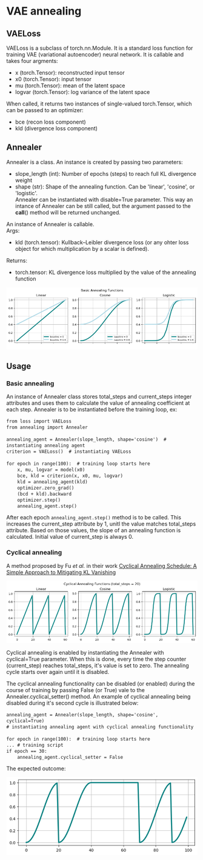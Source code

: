 # VAE annealing
## VAELoss
 VAELoss is a subclass of torch.nn.Module. It is a standard loss function for training VAE (variational autoencoder) neural network. It is callable and takes four argments: 
 * x (torch.Tensor): reconstructed input tensor
 * x0 (torch.Tensor): input tensor
 * mu (torch.Tensor): mean of the latent space
 * logvar (torch.Tensor): log variance of the latent space
  
 When called, it returns two instances of single-valued torch.Tensor, which can be passed to an optimizer: 
 * bce (recon loss component)
 * kld (divergence loss component)
  
## Annealer  
 Annealer is a class. An instance is created by passing two parameters:
 * slope_length (int): Number of epochs (steps) to reach full KL divergence weight
 * shape (str): Shape of the annealing function. Can be 'linear', 'cosine', or 'logistic'.  
 Annealer can be instantiated with disable=True parameter. This way an intance of Annealer can be still called, but the argument passed to the __call__() method will be returned unchanged.
  
An instance of Annealer is callable.  
Args:
 * kld (torch.tensor): Kullback–Leibler divergence loss (or any ohter loss object for which multiplication by a scalar is defined).
  
Returns:  
 * torch.tensor: KL divergence loss multiplied by the value of the annealing function
  
![Basic anneling shapes](https://github.com/hubertrybka/vae-annealing/blob/main/shapes.png)
 
 ## Usage
 ### Basic annealing
 An instance of Annealer class stores total_steps and current_steps integer attributes and uses them to calculate the value of annealing coefficient at each step. Annealer is to be instantiated before the training loop, ex:  
 ```
 from loss import VAELoss
 from annealing import Annealer
  
 annealing_agent = Annealer(slope_length, shape='cosine')  # instantiating annealing agent
 criterion = VAELoss()  # instantiating VAELoss
  
 for epoch in range(100):  # training loop starts here
     x, mu, logvar = model(x0)
     bce, kld = criterion(x, x0, mu, logvar)
     kld = annealing_agent(kld)
     optimizer.zero_grad()
     (bcd + kld).backward
     optimizer.step()
     annealing_agent.step()
 ```  
 After each epoch `annealing_agent.step()` method is to be called. This increases the current_step attribute by 1, unitl the value matches total_steps attribute. Based on those values, the slope of an annealing function is calculated. Initial value of current_step is always 0.

 ### Cyclical annealing
 A method proposed by Fu _et al._ in their work [Cyclical Annealing Schedule: A Simple Approach to Mitigating KL Vanishing](https://arxiv.org/abs/1903.10145)  
   
 ![Cyclkical anneling shapes](https://github.com/hubertrybka/vae-annealing/blob/main/cyclical_shapes.png)

 Cyclical annealing is enabled by instantiating the Annealer with cyclical=True parameter. When this is done, every time the step counter (current_step) reaches total_steps, it's value is set to zero. The annealing cycle starts over again until it is disabled.  
   
 The cyclical annealing functionality can be disabled (or enabled) during the course of training by passing False (or True) vale to the Annealer.cyclical_setter() method. An example of cyclical annealing being disabled during it's second cycle is illustrated below:
 ```
 annealing_agent = Annealer(slope_length, shape='cosine', cyclical=True)
 # instantiating annealing agent with cyclical annealing functionality
  
 for epoch in range(100):  # training loop starts here
 ... # training script
 if epoch == 30:
     annealing_agent.cyclical_setter = False
 ```  
 The expected outcome:  
   
 ![Cyclkical anneling disable](https://github.com/hubertrybka/vae-annealing/blob/main/cyclical_disable.png)
